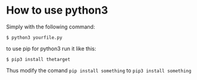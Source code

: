 # How to use python3
Simply with the following command:

`$ python3 yourfile.py`

to use pip for python3 run it like this:

`$ pip3 install thetarget`

Thus modify the comand `pip install something` to `pip3 install something`
